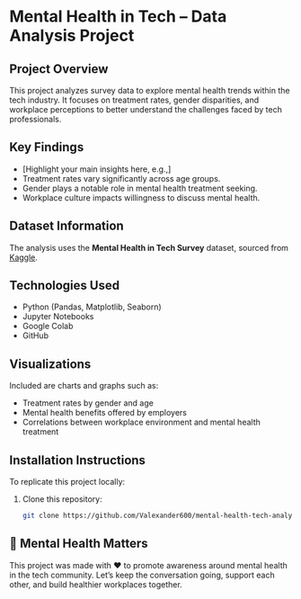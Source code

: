 # Mental Health in Tech – Data Analysis Project

## Project Overview
This project analyzes survey data to explore mental health trends within the tech industry. It focuses on treatment rates, gender disparities, and workplace perceptions to better understand the challenges faced by tech professionals.

## Key Findings
- [Highlight your main insights here, e.g.,]
- Treatment rates vary significantly across age groups.
- Gender plays a notable role in mental health treatment seeking.
- Workplace culture impacts willingness to discuss mental health.

## Dataset Information
The analysis uses the **Mental Health in Tech Survey** dataset, sourced from [Kaggle](https://www.kaggle.com/datasets/osmi/mental-health-in-tech-survey).

## Technologies Used
- Python (Pandas, Matplotlib, Seaborn)
- Jupyter Notebooks
- Google Colab
- GitHub

## Visualizations
Included are charts and graphs such as:
- Treatment rates by gender and age
- Mental health benefits offered by employers
- Correlations between workplace environment and mental health treatment

## Installation Instructions
To replicate this project locally:
1. Clone this repository:
   ```bash
   git clone https://github.com/Valexander600/mental-health-tech-analysis.git


## 🌱 Mental Health Matters
This project was made with ❤️ to promote awareness around mental health in the tech community. Let’s keep the conversation going, support each other, and build healthier workplaces together.

